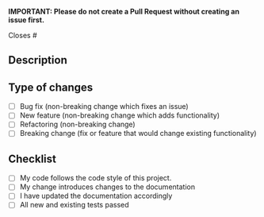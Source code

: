 **IMPORTANT: Please do not create a Pull Request without creating an issue first.**

Closes #

## Description

<!-- Describe your changes in detail -->

## Type of changes

<!-- What types of changes does your code introduce? Put an `x` in all the boxes that apply. -->

- [ ] Bug fix (non-breaking change which fixes an issue)
- [ ] New feature (non-breaking change which adds functionality)
- [ ] Refactoring (non-breaking change)
- [ ] Breaking change (fix or feature that would change existing functionality)

## Checklist

<!-- Go over all the following points, and put an `x` in all the boxes that apply. -->

- [ ] My code follows the code style of this project.
- [ ] My change introduces changes to the documentation
- [ ] I have updated the documentation accordingly
- [ ] All new and existing tests passed